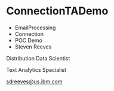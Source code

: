 # ConnectionTADemo

* EmailProcessing 
* Connection
* POC Demo
* Steven Reeves

Distribution Data Scientist

Text Analytics Specialist

sdreeves@us.ibm.com

